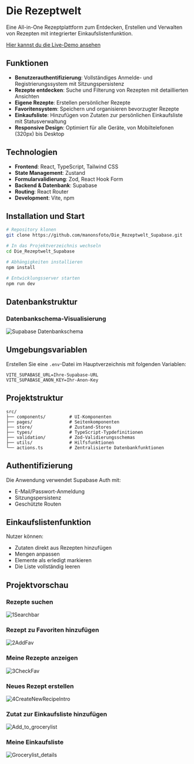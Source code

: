 # Die Rezeptwelt

Eine All-in-One Rezeptplattform zum Entdecken, Erstellen und Verwalten von Rezepten mit integrierter Einkaufslistenfunktion.

[Hier kannst du die Live-Demo ansehen](https://rezept-supabase.netlify.app/)

## Funktionen

- **Benutzerauthentifizierung**: Vollständiges Anmelde- und Registrierungssystem mit Sitzungspersistenz
- **Rezepte entdecken**: Suche und Filterung von Rezepten mit detaillierten Ansichten
- **Eigene Rezepte**: Erstellen persönlicher Rezepte
- **Favoritensystem**: Speichern und organisieren bevorzugter Rezepte
- **Einkaufsliste**: Hinzufügen von Zutaten zur persönlichen Einkaufsliste mit Statusverwaltung
- **Responsive Design**: Optimiert für alle Geräte, von Mobiltelefonen (320px) bis Desktop

## Technologien

- **Frontend**: React, TypeScript, Tailwind CSS
- **State Management**: Zustand
- **Formularvalidierung**: Zod, React Hook Form
- **Backend & Datenbank**: Supabase
- **Routing**: React Router
- **Development**: Vite, npm

## Installation und Start

```bash
# Repository klonen
git clone https://github.com/manonsfoto/Die_Rezeptwelt_Supabase.git

# In das Projektverzeichnis wechseln
cd Die_Rezeptwelt_Supabase

# Abhängigkeiten installieren
npm install

# Entwicklungsserver starten
npm run dev
```

## Datenbankstruktur

### Datenbankschema-Visualisierung

![Supabase Datenbankschema]("./images/supabase_schema.png")

## Umgebungsvariablen

Erstellen Sie eine `.env`-Datei im Hauptverzeichnis mit folgenden Variablen:

```
VITE_SUPABASE_URL=Ihre-Supabase-URL
VITE_SUPABASE_ANON_KEY=Ihr-Anon-Key
```

## Projektstruktur

```
src/
├── components/         # UI-Komponenten
├── pages/              # Seitenkomponenten
├── store/              # Zustand-Stores
├── types/              # TypeScript-Typdefinitionen
├── validation/         # Zod-Validierungsschemas
├── utils/              # Hilfsfunktionen
└── actions.ts          # Zentralisierte Datenbankfunktionen
```

## Authentifizierung

Die Anwendung verwendet Supabase Auth mit:

- E-Mail/Passwort-Anmeldung
- Sitzungspersistenz
- Geschützte Routen

## Einkaufslistenfunktion

Nutzer können:

- Zutaten direkt aus Rezepten hinzufügen
- Mengen anpassen
- Elemente als erledigt markieren
- Die Liste vollständig leeren

## Projektvorschau

### Rezepte suchen

![1Searchbar](https://github.com/user-attachments/assets/f7adebde-503a-4c66-98ec-177d7632e051)

### Rezept zu Favoriten hinzufügen

![2AddFav](https://github.com/user-attachments/assets/7f694346-8cf4-4638-871b-12631d81742e)

### Meine Rezepte anzeigen

![3CheckFav](https://github.com/user-attachments/assets/f5e46879-431a-4cfd-9f92-b15e90c68364)

### Neues Rezept erstellen

![4CreateNewRecipeIntro](https://github.com/user-attachments/assets/183ea0de-013b-47eb-95de-1f8050c9f604)

### Zutat zur Einkaufsliste hinzufügen

![Add_to_grocerylist](https://github.com/user-attachments/assets/71d68294-7710-41da-a2a3-98331eb4ffea)

### Meine Einkaufsliste

![Grocerylist_details](https://github.com/user-attachments/assets/5e9df302-5ccd-43c6-b953-120e9d447e4d)

